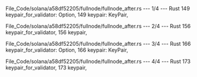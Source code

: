 File_Code/solana/a58df52205/fullnode/fullnode_after.rs --- 1/4 --- Rust
149         keypair_for_validator: Option<KeyPair>,                                                                                                          149         keypair: KeyPair,

File_Code/solana/a58df52205/fullnode/fullnode_after.rs --- 2/4 --- Rust
156             keypair_for_validator,                                                                                                                       156             keypair,

File_Code/solana/a58df52205/fullnode/fullnode_after.rs --- 3/4 --- Rust
166         keypair_for_validator: Option<KeyPair>,                                                                                                          166         keypair: KeyPair,

File_Code/solana/a58df52205/fullnode/fullnode_after.rs --- 4/4 --- Rust
173             keypair_for_validator,                                                                                                                       173             keypair,

